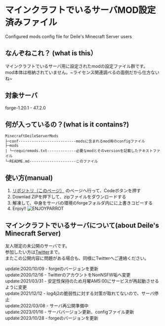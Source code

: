 # マインクラフトでいるサーバMOD設定済みファイル

Configured mods config file for Deile's Minecraft Server users

## なんぞねこれ？ (what is this）

マインクラフトでいるサーバ用に設定されたmodの設定ファイル群です。  
mod本体は格納されていません。~ライセンス関連調べるの面倒だから仕方ないね~

## 対象サーバ

forge-1.20.1 - 47.2.0

## 何が入っているの？(what is it contains?)

    MinecraftDeileServerMods
    ├─conf--------------------------modsに含まれるmod用のconfigファイル
    ├─mods
    | └─requiremods.txt-------------必要なmodとそのversionを記載したテキストファイル
    └─README.md---------------------このファイル

## 使い方(manual)

1. [リポジトリ（このページ）](https://github.com/K-MountainBook/MinecraftDeileServerMods) のページへ行って、Codeボタンを押す
1. Downlad ZIPを押下して、zipファイルをダウンロードする
1. 解凍して、中身をサーバの環境のforgeフォルダ内にに上書きコピーする
1. Enjoy!!
![ENJOYPARROT](https://cultofthepartyparrot.com/parrots/tripletsparrot.gif)

## マインクラフトでいるサーバについて(about Deile's Minecraft Server)

友人限定の未公開のサーバです。  
参加したい方は[Twitter](https://twitter.com/deilechang)まで。  
またこの公開内容に問題がある場合も、同様にTwitterへご連絡ください。  

update:2020/10/09 - forgeのバージョンを更新  
update:2020/12/16 - TwitterのアカウントをNonNSFW垢へ変更  
update:2021/03/31 - 安定性保持のため月曜AM5:00にサービスが再起動させるように変更  
update:2021/12/12 - log4j2の脆弱性に対する対策が取れてないので、サーバ停止  
update:2022/03/08 - サーバ再公開準備中  
update:2023/01/16 - サーババージョン更新、configファイル更新  
update:2023/10/28 - forgeのバージョンを更新  
